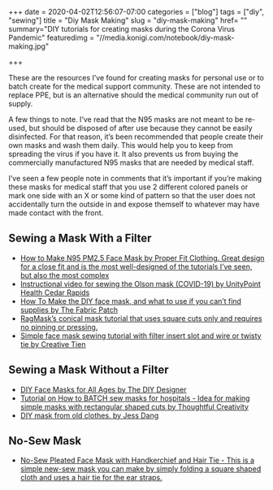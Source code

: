 +++
date = 2020-04-02T12:56:07-07:00
categories = ["blog"]
tags = ["diy", "sewing"]
title = "Diy Mask Making"
slug = "diy-mask-making"
href= ""
summary="DIY tutorials for creating masks during the Corona Virus Pandemic"
featuredimg = "//media.konigi.com/notebook/diy-mask-making.jpg"


+++

These are the resources I’ve found for creating masks for personal use or to batch create for the medical support community. These are not intended to replace PPE, but is an alternative should the medical community run out of supply.

A few things to note. I’ve read that the N95 masks are not meant to be re-used, but should be disposed of after use because they cannot be easily disinfected. For that reason, it’s been recommended that people create their own masks and wash them daily. This would help you to keep from spreading the virus if you have it. It also prevents us from buying the commercially manufactured N95 masks that are needed by medical staff. 

I’ve seen a few people note in comments that it’s important if you’re making these masks for medical staff that you use 2 different colored panels or mark one side with an X or some kind of pattern so that the user does not accidentally turn the outside in and expose themself to whatever may have made contact with the front. 

## Sewing a Mask With a Filter 
- [How to Make N95 PM2.5 Face Mask by Proper Fit Clothing. Great design for a close fit and is the most well-designed of the tutorials I’ve seen, but also the most complex](https://youtu.be/N8WSpnVSsRg)
- [Instructional video for sewing the Olson mask (COVID-19) by UnityPoint Health Cedar Rapids](https://youtu.be/ZnVk12sFRkY)
- [How To Make the DIY face mask, and what to use if you can’t find supplies by The Fabric Patch]( http://www.fabricpatch.net/face-masks-for-covid-19-relief.htm)
- [RagMask’s conical mask tutorial that uses square cuts only and requires no pinning or pressing.](https://ragmask.com/)
- [Simple face mask sewing tutorial with filter insert slot and wire or twisty tie by Creative Tien]( https://youtu.be/FiuSS0eENPs)

## Sewing a Mask Without a Filter
- [DIY Face Masks for All Ages by The DIY Designer](https://youtu.be/JpNmJGClKKI)
- [Tutorial on How to BATCH sew masks for hospitals - Idea for making simple masks with rectangular shaped cuts by Thoughtful Creativity](https://youtu.be/FW1TCQDN4do)
- [DIY mask from old clothes. by Jess Dang](https://youtu.be/VUasSmReIVo)

## No-Sew Mask
- [No-Sew Pleated Face Mask with Handkerchief and Hair Tie - This is a simple new-sew mask you can make by simply folding a square shaped cloth and  uses a hair tie for the ear straps.](http://blog.japanesecreations.com/no-sew-face-mask-with-handkerchief-and-hair-tie)
